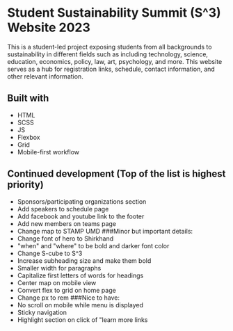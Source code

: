 # Student Sustainability Summit (S^3) Website 2023

This is a student-led project exposing students from all backgrounds to sustainability in different fields such as including technology, science, education, economics, policy, law, art, psychology, and more. This website serves as a hub for registration links, schedule, contact information, and other relevant information.

## Built with
- HTML
- SCSS
- JS
- Flexbox
- Grid
- Mobile-first workflow

## Continued development (Top of the list is highest priority)

- Sponsors/participating organizations section
- Add speakers to schedule page
- Add facebook and youtube link to the footer
- Add new members on teams page
- Change map to STAMP UMD
###Minor but important details:
- Change font of hero to Shirkhand
- "when" and "where" to be bold and darker font color
- Change S-cube to S^3
- Increase subheading size and make them bold
- Smaller width for paragraphs
- Capitalize first letters of words for headings
- Center map on mobile view
- Convert flex to grid on home page
- Change px to rem
###Nice to have:
- No scroll on mobile while menu is displayed
- Sticky navigation
- Highlight section on click of "learn more links


